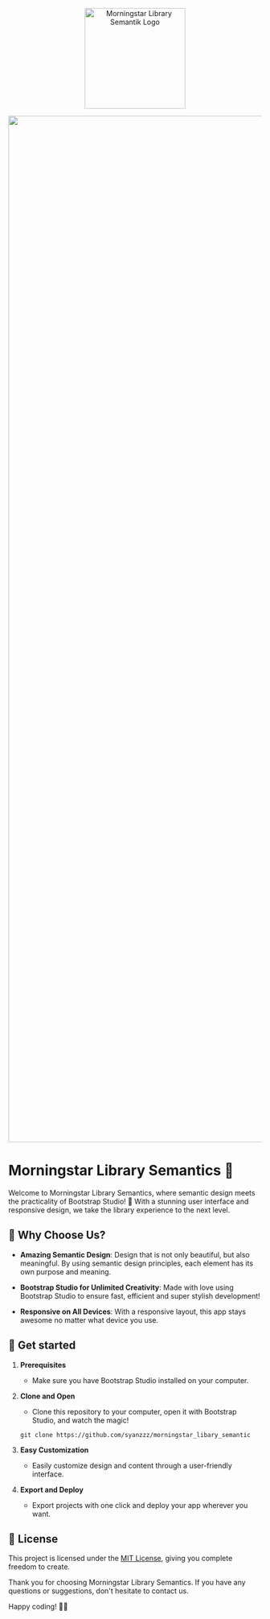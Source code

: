 <p align="center">
   <a href="https://imgbb.com/"><img src="https://i.ibb.co/260PBYy/logo-white-M.png" alt="Morningstar Library Semantik Logo" width="200" height="200" border="0"></a>
</p>

<p align="center">
  <a href="https://ibb.co/Lnddp7w"><img src="https://i.ibb.co/sy993YS/Sewain-Mockup-Logo.png" alt="Sewain-Mockup-Logo" width="2040"  border="0"></a>
</p>

# Morningstar Library Semantics 🚀

Welcome to Morningstar Library Semantics, where semantic design meets the practicality of Bootstrap Studio! 🌟 With a stunning user interface and responsive design, we take the library experience to the next level.

## 🌈 Why Choose Us?

- **Amazing Semantic Design**: Design that is not only beautiful, but also meaningful. By using semantic design principles, each element has its own purpose and meaning.

- **Bootstrap Studio for Unlimited Creativity**: Made with love using Bootstrap Studio to ensure fast, efficient and super stylish development!

- **Responsive on All Devices**: With a responsive layout, this app stays awesome no matter what device you use.

## 🚀 Get started

1. **Prerequisites**
    - Make sure you have Bootstrap Studio installed on your computer.

2. **Clone and Open**
    - Clone this repository to your computer, open it with Bootstrap Studio, and watch the magic!
    ```
    git clone https://github.com/syanzzz/morningstar_libary_semantic
    ```

3. **Easy Customization**
    - Easily customize design and content through a user-friendly interface.

4. **Export and Deploy**
    - Export projects with one click and deploy your app wherever you want.



## 📜 License

This project is licensed under the [MIT License](LICENSE), giving you complete freedom to create.

Thank you for choosing Morningstar Library Semantics. If you have any questions or suggestions, don't hesitate to contact us.

Happy coding! 🚀✨
